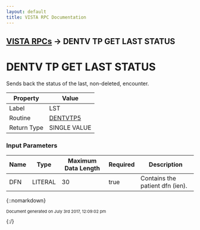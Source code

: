 ```yaml
---
layout: default
title: VISTA RPC Documentation
---
```


## [VISTA RPCs](TableOfContents) &#8594; DENTV TP GET LAST STATUS
# DENTV TP GET LAST STATUS

Sends back the status of the last, non-deleted, encounter.

Property | Value
--- | ---
Label | LST
Routine | [DENTVTP5](http://code.osehra.org/dox/Routine_DENTVTP5_source.html)
Return Type | SINGLE VALUE


### Input Parameters

Name | Type | Maximum Data Length | Required | Description
--- | --- | --- | --- | ---
DFN | LITERAL | 30 | true | Contains the patient dfn (ien).



{::nomarkdown} <br/><p style="font-size: 11px">Document generated on July 3rd 2017, 12:09:02 pm</p>{:/}